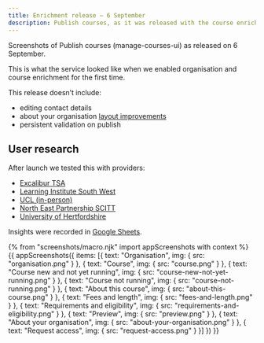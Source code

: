 ```yaml
---
title: Enrichment release – 6 September
description: Publish courses, as it was released with the course enrichment feature.
---
```

Screenshots of Publish courses (manage-courses-ui) as released on 6 September.

This is what the service looked like when we enabled organisation and course enrichment for the first time.

This release doesn’t include:

* editing contact details
* about your organisation [layout improvements](/publish-teacher-training-courses/iteration-aug-23)
* persistent validation on publish

## User research

After launch we tested this with providers:

* [Excalibur TSA](https://lookback.io/watch/6Cxgfdd85cChDjSWT)
* [Learning Institute South West](https://lookback.io/watch/aEg6nx4WHpuwQjTJq)
* [UCL (in-person)](https://lookback.io/watch/2E4kE9niSMwCnRCiN)
* [North East Partnership SCITT](https://lookback.io/watch/c4ARA3fRWZvcnR2HE)
* [University of Hertfordshire](https://lookback.io/watch/mFgLmxxqTEyGNF7pK)

Insights were recorded in [Google Sheets](https://docs.google.com/spreadsheets/d/1XJvy0mirMWdumDno05OsOEduU8_Gbbm6ta7ZQaMXJ9g/edit?ts=5b97f2af#gid=0).

{% from "screenshots/macro.njk" import appScreenshots with context %}
{{ appScreenshots({
  items: [{
    text: "Organisation",
    img: { src: "organisation.png" }
  }, {
    text: "Course",
    img: { src: "course.png" }
  }, {
    text: "Course new and not yet running",
    img: { src: "course-new-not-yet-running.png" }
  }, {
    text: "Course not running",
    img: { src: "course-not-running.png" }
  }, {
    text: "About this course",
    img: { src: "about-this-course.png" }
  }, {
    text: "Fees and length",
    img: { src: "fees-and-length.png" }
  }, {
    text: "Requirements and eligibility",
    img: { src: "requirements-and-eligibility.png" }
  }, {
    text: "Preview",
    img: { src: "preview.png" }
  }, {
    text: "About your organisation",
    img: { src: "about-your-organisation.png" }
  }, {
    text: "Request access",
    img: { src: "request-access.png" }
  }]
}) }}
